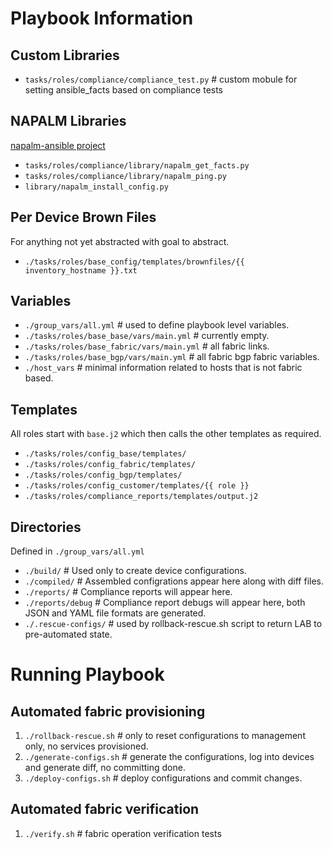 # Playbook Information
## Custom Libraries
* `tasks/roles/compliance/compliance_test.py`     # custom mobule for setting ansible_facts based on compliance tests

## NAPALM Libraries
[napalm-ansible project](https://github.com/napalm-automation/napalm-ansible)
* `tasks/roles/compliance/library/napalm_get_facts.py`
* `tasks/roles/compliance/library/napalm_ping.py`
* `library/napalm_install_config.py`

## Per Device Brown Files
For anything not yet abstracted with goal to abstract.
* `./tasks/roles/base_config/templates/brownfiles/{{ inventory_hostname }}.txt`

## Variables
* `./group_vars/all.yml`                           # used to define playbook level variables.
* `./tasks/roles/base_base/vars/main.yml`          # currently empty.
* `./tasks/roles/base_fabric/vars/main.yml`        # all fabric links.
* `./tasks/roles/base_bgp/vars/main.yml`           # all fabric bgp fabric variables.
* `./host_vars`                                    # minimal information related to hosts that is not fabric based.

## Templates
All roles start with `base.j2` which then calls the other templates as required.
* `./tasks/roles/config_base/templates/`
* `./tasks/roles/config_fabric/templates/`
* `./tasks/roles/config_bgp/templates/`
* `./tasks/roles/config_customer/templates/{{ role }}`
* `./tasks/roles/compliance_reports/templates/output.j2`

## Directories
Defined in `./group_vars/all.yml`
* `./build/`           # Used only to create device configurations.
* `./compiled/`        # Assembled configrations appear here along with diff files.
* `./reports/`         # Compliance reports will appear here.
* `./reports/debug`    # Compliance report debugs will appear here, both JSON and YAML file formats are generated.
* `./.rescue-configs/` # used by rollback-rescue.sh script to return LAB to pre-automated state.

# Running Playbook
## Automated fabric provisioning
1. `./rollback-rescue.sh`   # only to reset configurations to management only, no services provisioned.
2. `./generate-configs.sh`  # generate the configurations, log into devices and generate diff, no committing done.
3. `./deploy-configs.sh`    # deploy configurations and commit changes.

## Automated fabric verification
1. `./verify.sh`            # fabric operation verification tests
